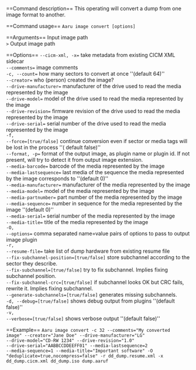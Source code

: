 ==Command description== This operating will convert a dump from one image format to another.

==Command usage==
<code>Aaru image convert [options] <input-path> <output-path></code>

==Arguments==
<code><input-path></code> Input image path<br />
<code><output-path>></code> Output image path<br />

==Options==
<code>--cicm-xml, -x=<xml sidecar></code> take metadata from existing CICM XML sidecar<br />
<code>--comments=<comments></code> image comments<br />
<code>-c, --count=<count></code> how many sectors to convert at once ''(default 64)''<br />
<code>--creator=<creator></code> who (person) created the image?<br />
<code>--drive-manufacturer=<drive-manufacturer></code> manufacturer of the drive used to read the media represented by
the image<br />
<code>--drive-model=<drive-model></code> model of the drive used to read the media represented by the image<br />
<code>--drive-revision=<drive-revision></code> firmware revision of the drive used to read the media represented by the
image<br />
<code>--drive-serial=<drive-serial></code> serial number of the drive used to read the media represented by the
image<br />
<code>-f, --force=[true/false]</code> continue conversion even if sector or media tags will be lost in the process ''(
default false)''<br />
<code>--format, -p=<format></code> format of the output image, as plugin name or plugin id. If not present, will try to
detect it from output image extension.<br />
<code>--media-barcode=<media-barcode></code> barcode of the media represented by the image<br />
<code>--media-lastsequence=<media-lastsequence></code> last media of the sequence the media represented by the image
corresponds to ''(default 0)''<br />
<code>--media-manufacturer=<media-manufacturer></code> manufacturer of the media represented by the image<br />
<code>--media-model=<media-model></code> model of the media represented by the image<br />
<code>--media-partnumber=<media-partnumber></code> part number of the media represented by the image<br />
<code>--media-sequence=<media-sequence></code> number in sequence for the media represented by the image ''(default
0)''<br />
<code>--media-serial=<media-serial></code> serial number of the media represented by the image<br />
<code>--media-title=<media-title></code> title of the media represented by the image<br />
<code>-O, --options=<options></code> comma separated name=value pairs of options to pass to output image plugin<br />
<code>-r, --resume-file=<resume-file></code> take list of dump hardware from existing resume file<br />
<code>--fix-subchannel-position=[true/false]</code> store subchannel according to the sector they describe.<br />
<code>--fix-subchannel=[true/false]</code> try to fix subchannel. Implies fixing subchannel position.<br />
<code>--fix-subchannel-crc=[true/false]</code> if subchannel looks OK but CRC fails, rewrite it. Implies fixing
subchannel.<br />
<code>--generate-subchannels=[true/false]</code> generates missing subchannels.<br />
<code>-d, --debug=[true/false]</code> shows debug output from plugins ''(default false)''<br />
<code>-v, --verbose=[true/false]</code> shows verbose output ''(default false)''<br />

==Example==
<code>Aaru image convert -c 32 --comments="My converted image" --creator="Jane Doe" --drive-manufacturer="LG"
--drive-model="CD-RW 1234" --drive-revision="1.0" --drive-serial="AABBCCDDEEFF01" --media-lastsequence=2
--media-sequence=1 --media-title="Important software" -O "deduplicate=true,nocompress=false" -r dd_dump.resume.xml -x
dd_dump.cicm.xml dd_dump.iso dump.aaruf</code>